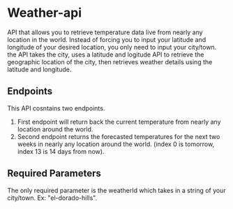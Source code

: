 # Weather-api
API that allows you to retrieve temperature data live from nearly any location in the world. Instead of forcing you to input your latitude and longitude of your desired location, you only need to input your city/town. the API takes the city, uses a latitude and logitude API to retrieve the geographic location of the city, then retrieves weather details using the latitude and longitude.
## Endpoints
This API cosntains two endpoints.
1. First endpoint will return back the current temperature from nearly any location around the world. 
2. Second endpoint returns the forecasted temperatures for the next two weeks in nearly any location around the world. (index 0 is tomorrow, index 13 is 14 days from now).
## Required Parameters
The only required parameter is the weatherId which takes in a string of your city/town. Ex: "el-dorado-hills".
